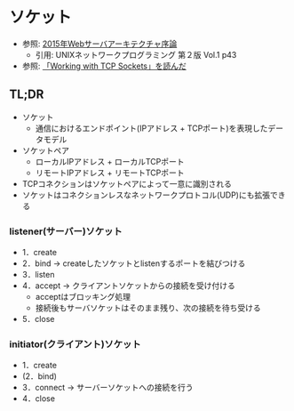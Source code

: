# ソケット
- 参照: [2015年Webサーバアーキテクチャ序論](https://blog.yuuk.io/entry/2015-webserver-architecture)
  - 引用: UNIXネットワークプログラミング 第２版 Vol.1 p43
- 参照: [「Working with TCP Sockets」を読んだ](https://blog.tsurubee.tech/entry/2018/07/25/152514)

## TL;DR
- ソケット
  - 通信におけるエンドポイント(IPアドレス + TCPポート)を表現したデータモデル
- ソケットペア
  - ローカルIPアドレス + ローカルTCPポート
  - リモートIPアドレス + リモートTCPポート
- TCPコネクションはソケットペアによって一意に識別される
- ソケットはコネクションレスなネットワークプロトコル(UDP)にも拡張できる

### listener(サーバー)ソケット
- 1．create
- 2．bind -> createしたソケットとlistenするポートを結びつける
- 3．listen
- 4．accept -> クライアントソケットからの接続を受け付ける
  - acceptはブロッキング処理
  - 接続後もサーバソケットはそのまま残り、次の接続を待ち受ける
- 5．close

### initiator(クライアント)ソケット
- 1．create
- (2．bind)
- 3．connect -> サーバーソケットへの接続を行う
- 4．close
